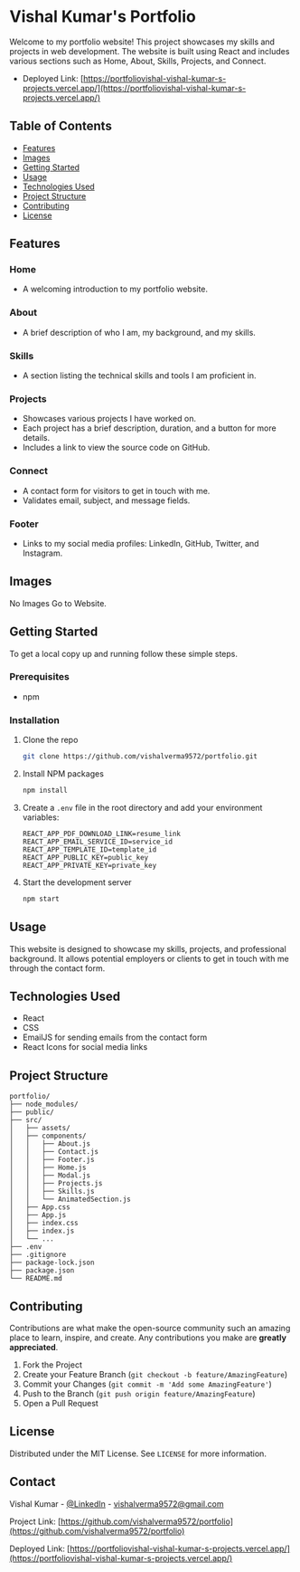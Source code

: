 
# Vishal Kumar's Portfolio

Welcome to my portfolio website! This project showcases my skills and projects in web development. The website is built using React and includes various sections such as Home, About, Skills, Projects, and Connect.
- Deployed Link: [https://portfoliovishal-vishal-kumar-s-projects.vercel.app/](https://portfoliovishal-vishal-kumar-s-projects.vercel.app/)

## Table of Contents

- [Features](#features)
- [Images](#images)
- [Getting Started](#getting-started)
- [Usage](#usage)
- [Technologies Used](#technologies-used)
- [Project Structure](#project-structure)
- [Contributing](#contributing)
- [License](#license)

## Features

### Home
- A welcoming introduction to my portfolio website.

### About
- A brief description of who I am, my background, and my skills.

### Skills
- A section listing the technical skills and tools I am proficient in.

### Projects
- Showcases various projects I have worked on.
- Each project has a brief description, duration, and a button for more details.
- Includes a link to view the source code on GitHub.

### Connect
- A contact form for visitors to get in touch with me.
- Validates email, subject, and message fields.

### Footer
- Links to my social media profiles: LinkedIn, GitHub, Twitter, and Instagram.

## Images

No Images Go to Website.

## Getting Started

To get a local copy up and running follow these simple steps.

### Prerequisites

- npm

### Installation

1. Clone the repo
   ```sh
   git clone https://github.com/vishalverma9572/portfolio.git
   ```
2. Install NPM packages
   ```sh
   npm install
   ```
3. Create a `.env` file in the root directory and add your environment variables:
   ```plaintext
   REACT_APP_PDF_DOWNLOAD_LINK=resume_link
   REACT_APP_EMAIL_SERVICE_ID=service_id
   REACT_APP_TEMPLATE_ID=template_id
   REACT_APP_PUBLIC_KEY=public_key
   REACT_APP_PRIVATE_KEY=private_key
   ```
4. Start the development server
   ```sh
   npm start
   ```

## Usage

This website is designed to showcase my skills, projects, and professional background. It allows potential employers or clients to get in touch with me through the contact form.

## Technologies Used

- React
- CSS
- EmailJS for sending emails from the contact form
- React Icons for social media links

## Project Structure

```plaintext
portfolio/
├── node_modules/
├── public/
├── src/
│   ├── assets/
│   ├── components/
│   │   ├── About.js
│   │   ├── Contact.js
│   │   ├── Footer.js
│   │   ├── Home.js
│   │   ├── Modal.js
│   │   ├── Projects.js
│   │   ├── Skills.js
│   │   └── AnimatedSection.js
│   ├── App.css
│   ├── App.js
│   ├── index.css
│   ├── index.js
│   └── ...
├── .env
├── .gitignore
├── package-lock.json
├── package.json
└── README.md
```

## Contributing

Contributions are what make the open-source community such an amazing place to learn, inspire, and create. Any contributions you make are **greatly appreciated**.

1. Fork the Project
2. Create your Feature Branch (`git checkout -b feature/AmazingFeature`)
3. Commit your Changes (`git commit -m 'Add some AmazingFeature'`)
4. Push to the Branch (`git push origin feature/AmazingFeature`)
5. Open a Pull Request

## License

Distributed under the MIT License. See `LICENSE` for more information.

## Contact

Vishal Kumar - [@LinkedIn](https://www.linkedin.com/in/vishal-kumar-375a25250/) - vishalverma9572@gmail.com

Project Link: [https://github.com/vishalverma9572/portfolio](https://github.com/vishalverma9572/portfolio)

Deployed Link: [https://portfoliovishal-vishal-kumar-s-projects.vercel.app/](https://portfoliovishal-vishal-kumar-s-projects.vercel.app/)


